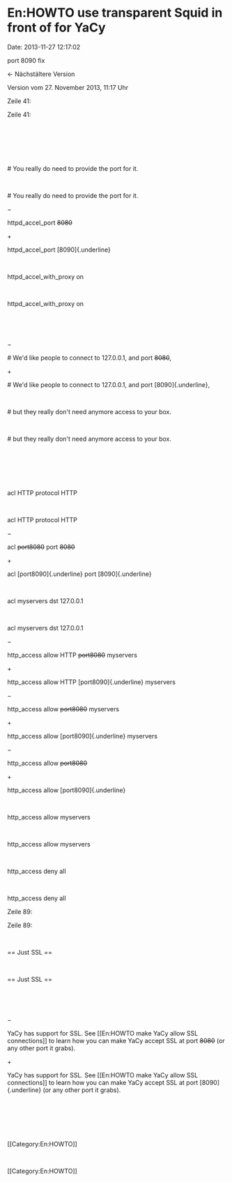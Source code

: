 En:HOWTO use transparent Squid in front of for YaCy
===================================================

Date: 2013-11-27 12:17:02

port 8090 fix

← Nächstältere Version

Version vom 27. November 2013, 11:17 Uhr

Zeile 41:

Zeile 41:

 

 

 

<div>

\# You really do need to provide the port for it.

</div>

 

<div>

\# You really do need to provide the port for it.

</div>

−

<div>

httpd\_accel\_port ~~8080~~

</div>

\+

<div>

httpd\_accel\_port [8090]{.underline}

</div>

 

<div>

httpd\_accel\_with\_proxy on

</div>

 

<div>

httpd\_accel\_with\_proxy on

</div>

 

 

−

<div>

\# We\'d like people to connect to 127.0.0.1, and port ~~8080~~,

</div>

\+

<div>

\# We\'d like people to connect to 127.0.0.1, and port
[8090]{.underline},

</div>

 

<div>

\# but they really don\'t need anymore access to your box.

</div>

 

<div>

\# but they really don\'t need anymore access to your box.

</div>

 

 

 

<div>

acl HTTP protocol HTTP

</div>

 

<div>

acl HTTP protocol HTTP

</div>

−

<div>

acl ~~port8080~~ port ~~8080~~

</div>

\+

<div>

acl [port8090]{.underline} port [8090]{.underline}

</div>

 

<div>

acl myservers dst 127.0.0.1

</div>

 

<div>

acl myservers dst 127.0.0.1

</div>

−

<div>

http\_access allow HTTP ~~port8080~~ myservers

</div>

\+

<div>

http\_access allow HTTP [port8090]{.underline} myservers

</div>

−

<div>

http\_access allow ~~port8080~~ myservers

</div>

\+

<div>

http\_access allow [port8090]{.underline} myservers

</div>

−

<div>

http\_access allow ~~port8080~~

</div>

\+

<div>

http\_access allow [port8090]{.underline}

</div>

 

<div>

http\_access allow myservers

</div>

 

<div>

http\_access allow myservers

</div>

 

<div>

http\_access deny all

</div>

 

<div>

http\_access deny all

</div>

Zeile 89:

Zeile 89:

 

<div>

== Just SSL ==

</div>

 

<div>

== Just SSL ==

</div>

 

 

−

<div>

YaCy has support for SSL. See \[\[En:HOWTO make YaCy allow SSL
connections\]\] to learn how you can make YaCy accept SSL at port
~~8080~~ (or any other port it grabs).

</div>

\+

<div>

YaCy has support for SSL. See \[\[En:HOWTO make YaCy allow SSL
connections\]\] to learn how you can make YaCy accept SSL at port
[8090]{.underline} (or any other port it grabs).

</div>

 

 

 

<div>

\[\[Category:En:HOWTO\]\]

</div>

 

<div>

\[\[Category:En:HOWTO\]\]

</div>
